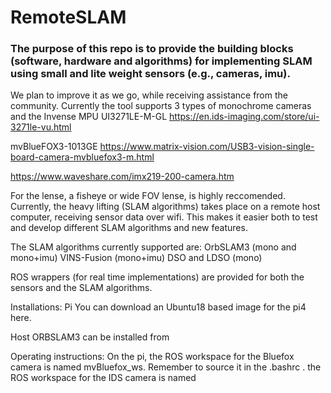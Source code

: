 # RemoteSLAM

### The purpose of this repo is to provide the building blocks (software, hardware and algorithms) for implementing SLAM using small and lite weight sensors (e.g., cameras, imu).
We plan to improve it as we go, while receiving assistance from the community.
Currently the tool supports 3 types of monochrome cameras and the Invense MPU
UI3271LE-M-GL https://en.ids-imaging.com/store/ui-3271le-vu.html

mvBlueFOX3-1013GE https://www.matrix-vision.com/USB3-vision-single-board-camera-mvbluefox3-m.html

https://www.waveshare.com/imx219-200-camera.htm

For the lense, a fisheye or wide FOV lense, is highly reccomended.
Currently, the heavy lifting (SLAM algorithms) takes place on a remote host computer, receiving sensor data over wifi. This makes it easier both to test and develop different SLAM algorithms and new features.

The SLAM algorithms currently supported are:
OrbSLAM3 (mono and mono+imu)
VINS-Fusion (mono+imu)
DSO and LDSO (mono)

ROS wrappers (for real time implementations) are provided for both the sensors and the SLAM algorithms.

Installations:
Pi You can download an Ubuntu18 based image for the pi4 here.

Host ORBSLAM3 can be installed from


Operating instructions:
On the pi, the ROS workspace for the Bluefox camera is named mvBluefox_ws. Remember to source it in the .bashrc . the ROS workspace for the IDS camera is named
